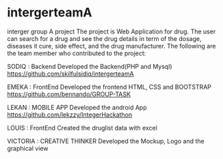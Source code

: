 # intergerteamA
interger group A project
The project is Web Application for drug. The user can search for a drug and see the drug details in term of the dosage, diseases it cure, side effect, and the drug manufacturer.
The following are the team member who contributed to the project:



SODIQ  : Backend  Developed the Backend(PHP and Mysql)   https://github.com/skilfulsidiq/intergerteamA

EMEKA : FrontEnd  Developed the frontend HTML, CSS and BOOTSTRAP https://github.com/bennando/GROUP-TASK

LEKAN : MOBILE APP Developed the android App https://github.com/lekzzy/IntegerHackathon

LOUIS : FrontEnd    Created the druglist data with excel

VICTORIA : CREATIVE THINKER  Developed the Mockup, Logo and  the graphical view
